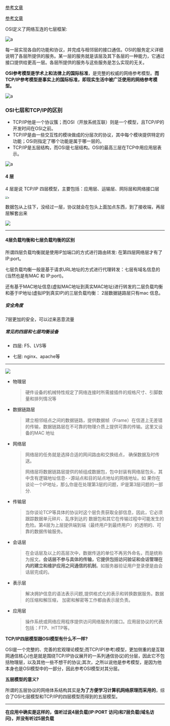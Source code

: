 [参考文章](https://blog.csdn.net/qq_39521554/article/details/79894501)

[参考文章](https://zhuanlan.zhihu.com/p/34904010)



OSI定义了网络互连的七层框架:

![a](./picture/osi1.png)

每一层实现各自的功能和协议，并完成与相邻层的接口通信。OSI的服务定义详细说明了各层所提供的服务。某一层的服务就是该层及其下各层的一种能力，它通过接口提供给更高一层。各层所提供的服务与这些服务是怎么实现的无关。

**OSI参考模型是学术上和法律上的国际标准**，是完整的权威的网络参考模型。**而TCP/IP参考模型是事实上的国际标准，即现实生活中被广泛使用的网络参考模型。**

![a](./picture/osi2.png)

### **OSI七层和TCP/IP的区别**

- TCP/IP他是一个协议簇；而OSI（开放系统互联）则是一个模型，且TCP/IP的开发时间在OSI之前。
- TCP/IP是由一些交互性的模块做成的分层次的协议，其中每个模块提供特定的功能；OSi则指定了哪个功能是属于哪一层的。
- TCP/IP是五层结构，而OSI是七层结构。OSI的最高三层在TCP中用应用层表示。

![a](./picture/osi_tcpip.png)

#### 4 层

4 层是说 TCP/IP 四层模型，主要包括：应用层、运输层、网际层和网络接口层

<img src="./picture/osi_tcpip1.png" alt="a" style="zoom:50%;" />

数据包从上往下，没经过一层，协议就会在包头上面加点东西，到了接收端，再层层解套出来

<img src="./picture/osi_tcpip2.jpeg"/>

---

#### 4层负载均衡和七层负载均衡的区别

所谓四层负载均衡就是使用IP加端口的方式进行路由转发: 在第四层网络层才有了IP:port。

七层负载均衡一般是基于请求URL地址的方式进行代理转发：七层有域名信息的(当然也是有MAC 和 IP:port)。

还有基于MAC地址信息(虚拟MAC地址到真实MAC地址)进行转发的二层负载均衡和基于IP地址(虚拟IP到真实IP)的三层负载均衡： 2层数据链路层只有mac 信息。

##### 安全角度

7层更加的安全，可以过来恶意流量

##### 常见的四层和七层均衡设备

* 四层: F5、LVS等

* 七层: nginx、apache等

---

<img src="./picture/http0.png"/>

* 物理层

  > 硬件设备的机械特性规定了网络连接时所需接插件的规格尺寸、引脚数量和排列情况等

* 数据链路层

  > 建立相邻结点之间的数据链路，提供数据帧（Frame）在信道上无差错的传输，数据链路层在不可靠的物理介质上提供可靠的传输。这里又设备的MAC 地址

* 网络层

  > 网络层的任务就是选择合适的网间路由和交换结点， 确保数据及时传送。
  >
  > 网络层将数据链路层提供的帧组成数据包，包中封装有网络层包头，其中含有逻辑地址信息- -源站点和目的站点地址的网络地址。如 果你在谈论一个IP地址，那么你是在处理第3层的问题，IP是第3层问题的一部分.

* 传输层

  > 当你谈论TCP等具体的协议时这个层负责获取全部信息，因此，它必须跟踪数据单元碎片、乱序到达的 数据包和其它在传输过程中可能发生的危险。第4层为上层提供端到端（最终用户到最终用户）的透明的、可靠的数据传输服务。

* 会话层

  > 在会话层及以上的高层次中，数据传送的单位不再另外命名，而是统称为报文。**会话层不参与具体的传输，它提供包括访问验证和会话管理在内的建立和维护应用之间通信的机制**。如服务器验证用户登录便是由会话层完成的。

* 表示层

  > 解决拥护信息的语法表示问题,提供格式化的表示和转换数据服务。数据的压缩和解压缩， 加密和解密等工作都由表示层负责。

* 应用层

  > 操作系统或网络应用程序提供访问网络服务的接口。应用层协议的代表包括：FTP、HTTP等。

**TCP/IP四层模型跟OSI模型有什么不一样?**

OSI是一个完整的、完善的宏观理论模型;而TCP/IP(参考)模型，更加侧重的是互联网通信核心(也是就是围绕TCP/IP协议展开的一系列通信协议)的分层，因此它不包括物理层，以及其他一些不想干的协议;其次，之所以说他是参考模型，是因为他本身也是OSI模型中的一部分，因此参考OSI模型对其分层。

**五层模型的意义?**

所谓的五层协议的网络体系结构其实是**为了方便学习计算机网络原理而采用的**，综合了OSI七层模型和TCP/IP的四层模型而得到的五层模型。

---

**在应用中确实是这样的，值听过说4层负载(IP:PORT  访问)和7层负载(域名访问)，并没有听过5层负载**


